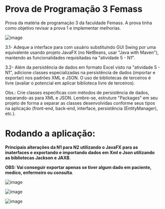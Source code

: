 # Prova de Programação 3 Femass
Prova da matéria de programação 3 da faculdade Femass. A prova tinha como objetivo revisar a prova 1 e implementar melhorias.

![image](https://github.com/LeonardoMarins/Prova_prog3_p2/assets/109676300/15eea780-7e57-4357-92ca-4532667fa4f4)

3.1- Adeque a interface para com usuário substituindo GUI Swing por uma equivalente usando projeto JavaFX (no NetBeans, usar "Java with Maven"), mantendo as funcionalidades requisitadas na "atividade 5 - N1". 

3.2- Além da persistência de dados em formato Excel visto na "atividade 5 - N1", adicione classes especializadas na persistência de dados (importar e exportar) nos padrões XML e JSON. O uso de bibliotecas de terceiros é livre (avaliar o potencial em aplicar biblioteca livre de terceiros). 

Obs.: Crie classes específicas com métodos de persistência de dados, separando-as para XML e JSON. Lembre-se, estruture "Packages" em seu projeto de forma a separar as classes desenvolvidas conforme seus tipos na aplicação (front-end, back-end, interface, persistência (EntityManager), etc.). 

# Rodando a aplicação:

**Principais alterações da N1 para N2 utilizando o JavaFX para as inaterfaces e exportando e importando dados em Xml e Json utilizando as bibliotecas Jackson e JAXB**.

**OBS: Vai conseguir exportar apenas se tiver algum dado em paciente, medico, enfermeiro ou consulta**.

![image](https://github.com/LeonardoMarins/Prova_prog3_p2/assets/109676300/c8c0d89c-50bb-46b5-9a8c-181acb9a3049)

  
![image](https://github.com/LeonardoMarins/Prova_prog3_p2/assets/109676300/ac686cb9-e095-4d36-985c-f61639801e49)


![image](https://github.com/LeonardoMarins/Prova_prog3_p2/assets/109676300/909e63ce-e09b-496c-ba3b-e8151f12187e)

